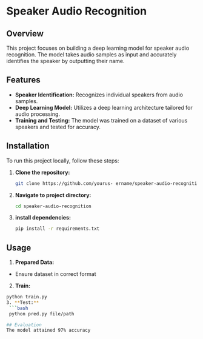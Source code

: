 # Speaker Audio Recognition

## Overview

This project focuses on building a deep learning model for speaker audio recognition. The model takes audio samples as input and accurately identifies the speaker by outputting their name.

## Features

- **Speaker Identification:** Recognizes individual speakers from audio samples.
- **Deep Learning Model:** Utilizes a deep learning architecture tailored for audio processing.
- **Training and Testing:** The model was trained on a dataset of various speakers and tested for accuracy.

## Installation

To run this project locally, follow these steps:

1. **Clone the repository:**
   ```bash
   git clone https://github.com/yourus- ername/speaker-audio-recognition.git
   
2. **Navigate to project directory:**
   ```bash
   cd speaker-audio-recognition

3. **install dependencies:**
   ```bash
   pip install -r requirements.txt

## Usage

1. **Prepared Data:**
- Ensure dataset in correct format
2. **Train:**
  ```bash
  python train.py
3. **Test:**
   ```bash
   python pred.py file/path

## Evaluation
The model attained 97% accuracy
